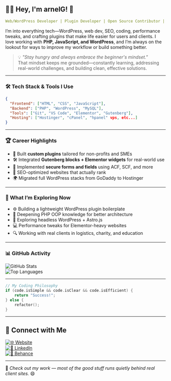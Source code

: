 ## 👨‍💻 Hey, I'm **arnelG**! 🚀

```yaml
Web/WordPress Developer | Plugin Developer | Open Source Contributor | Filipino IT Guy
```

I’m into everything tech—WordPress, web dev, SEO, coding, performance tweaks, and crafting plugins that make life easier for users and clients. I love working with **PHP, JavaScript, and WordPress**, and I’m always on the lookout for ways to improve my workflow or build something better.  

> 💡 *"Stay hungry and always embrace the beginner's mindset."*  
That mindset keeps me grounded—constantly learning, addressing real-world challenges, and building clean, effective solutions.

---

### 🛠️ Tech Stack & Tools I Use
```json
{
  "Frontend": ["HTML", "CSS", "JavaScript"],
  "Backend": ["PHP", "WordPress", "MySQL"],
  "Tools": ["Git", "VS Code", "Elementor", "Gutenberg"],
  "Hosting": ["Hostinger", "cPanel", "hpanel" vps, etc...]
}
```

---

### 🏆 Career Highlights
- 🧩 Built **custom plugins** tailored for non-profits and SMEs
- 🛠️ Integrated **Gutenberg blocks + Elementor widgets** for real-world use
- 🔐 Implemented **secure forms and fields** using ACF, SCF, and more
- 🌱 SEO-optimized websites that actually rank
- 🌍 Migrated full WordPress stacks from GoDaddy to Hostinger

---

### 📌 What I’m Exploring Now
- ⚙️ Building a lightweight WordPress plugin boilerplate
- 🧠 Deepening PHP OOP knowledge for better architecture
- 📲 Exploring headless WordPress + Astro.js
- 💻 Performance tweaks for Elementor-heavy websites
- 🔍 Working with real clients in logistics, charity, and education

---

### 📊 GitHub Activity

<!-- Optional: Move lower to avoid looking like filler -->

<img src="https://github-readme-stats.vercel.app/api?username=wikiwyrhead&show_icons=true&theme=tokyonight&hide_border=true" alt="GitHub Stats" />
<br/>
<img src="https://github-readme-stats.vercel.app/api/top-langs/?username=wikiwyrhead&layout=compact&theme=tokyonight&hide_border=true" alt="Top Languages" />

---

```c
// My Coding Philosophy
if (code.isSimple && code.isClear && code.isEfficient) {
    return "Success!";
} else {
    refactor();
}
```

---

## 📡 Connect with Me

[![🌐 Website](https://img.shields.io/badge/Website-arnelbg.com-0A0A0A?style=for-the-badge&logo=google-chrome&logoColor=white)](https://www.arnelbg.com)  
[![💼 LinkedIn](https://img.shields.io/badge/LinkedIn-arnelgo-0A66C2?style=for-the-badge&logo=linkedin&logoColor=white)](https://www.linkedin.com/in/arnelgo)  
[![🎨 Behance](https://img.shields.io/badge/Behance-arnielgo7b84-1769FF?style=for-the-badge&logo=behance&logoColor=white)](https://www.behance.net/arnielgo7b84)

---

🔹 *Check out my work — most of the good stuff runs quietly behind real client sites.* 😄
